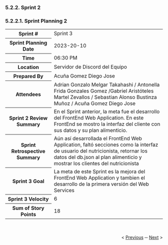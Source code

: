 <h3>5.2.2. Sprint 2</h3>
<h3>5.2.2.1. Sprint Planning 2</h3>
<table>
  <tr>
    <th>Sprint #</th>
    <td>Sprint 3</td>
  </tr>
  <tr>
    <th>Sprint Planning Date</th>
    <td>2023-20-10</td>
  </tr>
  <tr>
    <th>Time</th>
    <td>06:30 PM</td>
  </tr>
  <tr>
    <th>Location</th>
    <td>Servidor de Discord del Equipo</td>
  </tr>
  <tr>
    <th>Prepared By</th>
    <td>Acuña Gomez Diego Jose</td>
  </tr>
  <tr>
    <th>Attendees</th>
    <td>Adrian Gonzalo Melgar Takahashi / Antonella Frida Gonzales Gomez /Gabriel Aristóteles Martel Zevallos / Sebastian Alonso Bustinza Muñoz / Acuña Gomez Diego Jose</td>
  </tr>
  <tr>
    <th>Sprint 2 Review Summary</th>
    <td>En el Sprint anterior, la meta fue el desarrollo del FrontEnd Web Application. En este FrontEnd se mostro la interfaz del cliente con sus datos y su plan alimenticio.</td>
  </tr>
  <tr>
    <th>Sprint Retrospective Summary</th>
    <td>Aún así desarrollada el FrontEnd Web Application, faltó secciones como la interfaz de usuario del nutricionista, retornar los datos del db.json al plan alimenticio y mostrar los clientes del nutricionista</td>
  </tr>
  <tr>
    <th>Sprint 3 Goal</th>
    <td>La meta de este Sprint es la mejora del FrontEnd Web Application y tambien el desarrollo de la primera versión del Web Services</td>
  </tr>
  <tr>
    <th>Sprint 3 Velocity</th>
    <td> 6</td>
  </tr>
  <tr>
    <th>Sum of Story Points</th>
    <td>18</td>
  </tr>
</table>


<div display="flex" align="right" >
   </br></br>
   &lt;
   <a href="././8-team-colaboration-insights-1.md">Previous</a>
   &boxh;
   <a href="./2.2-sprint-backlog-2.md">Next</a>
   &gt;
   </br></br>
</div>